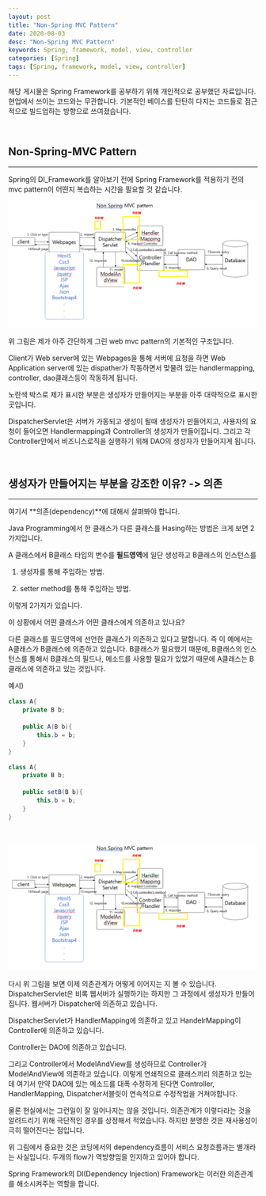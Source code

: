 ```yaml
---
layout: post
title: "Non-Spring MVC Pattern"
date: 2020-08-03
desc: "Non-Spring MVC Pattern"
keywords: Spring, framework, model, view, controller
categories: [Spring]
tags: [Spring, framework, model, view, controller]
---
```


해당 게시물은 Spring Framework를 공부하기 위해 개인적으로 공부했던 자료입니다. 현업에서 쓰이는 코드와는 무관합니다. 기본적인 베이스를 탄탄히 다지는 코드들로 점근적으로 빌드업하는 방향으로 쓰여졌습니다. 

<br>

## Non-Spring-MVC Pattern

___

Spring의 DI_Framework를 알아보기 전에 Spring Framework를 적용하기 전의 mvc pattern이 어떤지 복습하는 시간을 필요할 것 같습니다. 

![nonspringmvc](/static/assets/img/blog/spring/nonspringmvc.png)

위 그림은 제가 아주 간단하게 그린 web mvc pattern의 기본적인 구조입니다. 

Client가 Web server에 있는 Webpages을 통해 서버에 요청을 하면 Web Application server에 있는 dispather가 작동하면서 맞물려 있는 handlermapping, controller, dao클래스등이 작동하게 됩니다. 

노란색 박스로 제가 표시한 부분은 생성자가 만들어지는 부분을 아주 대략적으로 표시한 곳입니다. 

DispatcherServlet은 서버가 가동되고 생성이 될때 생성자가 만들어지고, 사용자의 요청이 들어오면 Handlermapping과 Controller의 생성자가 만들어집니다. 그리고 각 Controller안에서 비즈니스로직을 실행하기 위해 DAO의 생성자가 만들어지게 됩니다. 

<br>

## 생성자가 만들어지는 부분을 강조한 이유? -> 의존

___

여기서 **의존(dependency)**에 대해서 살펴봐야 합니다. 

Java Programming에서 한 클래스가 다른 클래스를 Hasing하는 방법은 크게 보면 2가지입니다. 

A 클래스에서 B클래스 타입의 변수를 **필드영역**에 일단 생성하고 B클래스의 인스턴스를

1. 생성자를 통해 주입하는 방법.

2. setter method를 통해 주입하는 방법.

이렇게 2가지가 있습니다. 

이 상황에서 어떤 클래스가 어떤 클래스에게 의존하고 있나요? 

다른 클래스를 필드영역에 선언한 클래스가 의존하고 있다고 말합니다. 즉 이 예에서는 A클래스가 B클래스에 의존하고 있습니다. B클래스가 필요했기 때문에, B클래스의 인스턴스를 통해서 B클래스의 필드나, 메소드를 사용할 필요가 있었기 때문에 A클래스는 B클래스에 의존하고 있는 것입니다. 

예시)

~~~java
class A{
    private B b;

    public A(B b){
        this.b = b;
    }
}
~~~
~~~java
class A{
    private B b;

    public setB(B b){
        this.b = b;
    }
}
~~~

<br>

![nonspringmvc](/static/assets/img/blog/spring/nonspringmvc.png)

다시 위 그림을 보면 이제 의존관계가 어떻게 이어지는 지 볼 수 있습니다. DispatcherServlet은 비록 웹서버가 실행하기는 하지만 그 과정에서 생성자가 만들어집니다. 웹서버가 Dispatcher에 의존하고 있습니다. 

DispatcherServlet가 HandlerMapping에 의존하고 있고 HandelrMapping이 Controller에 의존하고 있습니다. 

Controller는 DAO에 의존하고 있습니다. 

그리고 Controller에서 ModelAndView를 생성하므로 Controller가 ModelAndView에 의존하고 있습니다. 이렇게 연쇄적으로 클래스끼리 의존하고 있는데 여기서 만약 DAO에 있는 메소드를 대폭 수정하게 된다면 Controller, HandlerMapping, Dispatcher서블릿이 연속적으로 수정작업을 거쳐야합니다.

물론 현실에서는 그런일이 잘 일어나지는 않을 것입니다. 의존관계가 이렇다라는 것을 알려드리기 위해 극단적인 경우를 상정해서 적었습니다. 하지만 분명한 것은 재사용성이 극히 떨어진다는 점입니다. 

위 그림에서 중요한 것은 코딩에서의 dependency흐름이 서비스 요청흐름과는 별개라는 사실입니다. 두개의 flow가 역방향임을 인지하고 있어야 합니다. 

Spring Framework의 DI(Dependency Injection) Framework는 이러한 의존관계를 해소시켜주는 역할을 합니다. 